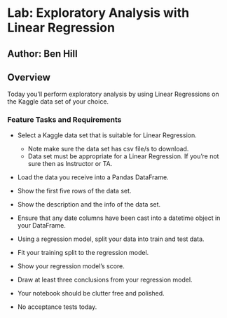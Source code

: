 # Lab: Exploratory Analysis with Linear Regression
## Author: Ben Hill

## Overview
Today you’ll perform exploratory analysis by using Linear Regressions on the Kaggle data set of your choice.

### Feature Tasks and Requirements
- Select a Kaggle data set that is suitable for Linear Regression.
  - Note make sure the data set has csv file/s to download.
  - Data set must be appropriate for a Linear Regression. If you’re not sure then as Instructor or TA.
- Load the data you receive into a Pandas DataFrame.
- Show the first five rows of the data set.
- Show the description and the info of the data set.
- Ensure that any date columns have been cast into a datetime object in your DataFrame.
- Using a regression model, split your data into train and test data.
- Fit your training split to the regression model.
- Show your regression model’s score.
- Draw at least three conclusions from your regression model.
- Your notebook should be clutter free and polished.

- No acceptance tests today.